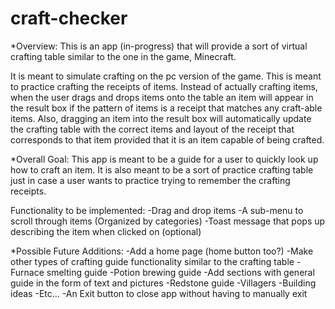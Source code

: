 # craft-checker

*Overview:
This is an app (in-progress) that will provide a sort of virtual crafting table similar to the one in the game, Minecraft.

It is meant to simulate crafting on the pc version of the game. This is meant to practice crafting the receipts of items. Instead of actually crafting items, when the user drags and drops items onto the table an item will appear in the result box if the pattern of items is a receipt that matches any craft-able items. Also, dragging an item into the result box will automatically update the crafting table with the correct items and layout of the receipt that corresponds to that item provided that it is an item capable of being crafted.

*Overall Goal:
This app is meant to be a guide for a user to quickly look up how to craft an item. It is also meant to be a sort of practice crafting table just in case a user wants to practice trying to remember the crafting receipts.

Functionality to be implemented:
    -Drag and drop items
    -A sub-menu to scroll through items (Organized by categories)
    -Toast message that pops up describing the item when clicked on (optional)

*Possible Future Additions:
    -Add a home page (home button too?)
    -Make other types of crafting guide functionality similar to the crafting table
        -Furnace smelting guide
        -Potion brewing guide
    -Add sections with general guide in the form of text and pictures
        -Redstone guide
        -Villagers
        -Building ideas
        -Etc...
    -An Exit button to close app without having to manually exit